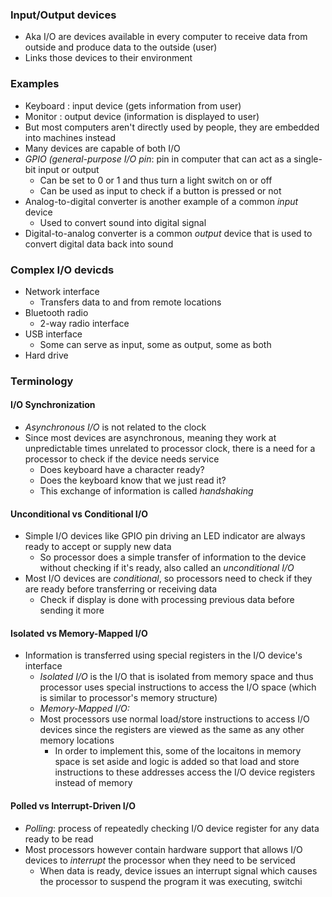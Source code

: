 ### Input/Output devices
- Aka I/O are devices available in every computer to receive data from outside and produce data to the outside (user)
- Links those devices to their environment

### Examples
- Keyboard : input device (gets information from user)
- Monitor : output device (information is displayed to user)
- But most computers aren't directly used by people, they are embedded into machines instead
- Many devices are capable of both I/O
- *GPIO (general-purpose I/O pin*: pin in computer that can act as a single-bit input or output
	- Can be set to 0 or 1 and thus turn a light switch on or off
	- Can be used as input to check if a button is pressed or not
- Analog-to-digital converter is another example of a common *input* device 
	- Used to convert sound into digital signal
- Digital-to-analog converter is a common *output* device that is used to convert digital data back into sound

### Complex I/O devicds
- Network interface 
	- Transfers data to and from remote locations
- Bluetooth radio
	- 2-way radio interface
- USB interface
	- Some can serve as input, some as output, some as both
- Hard drive

### Terminology
#### I/O Synchronization
- *Asynchronous I/O* is not related to the clock
- Since most devices are asynchronous, meaning they work at unpredictable times unrelated to processor clock, there is a need for a processor to check if the device needs service
	- Does keyboard have a character ready?
	- Does the keyboard know that we just read it?
	- This exchange of information is called *handshaking*

#### Unconditional vs Conditional I/O
- Simple I/O devices like GPIO pin driving an LED indicator are always ready to accept or supply new data
	- So processor does a simple transfer of information to the device without checking if it's ready, also called an *unconditional I/O*
- Most I/O devices are *conditional*, so processors need to check if they are ready before transferring or receiving data
	- Check if display is done with processing previous data before sending it more

#### Isolated vs Memory-Mapped I/O
- Information is transferred using special registers in the I/O device's interface
	- *Isolated I/O* is the I/O that is isolated from memory space and thus processor uses special instructions to access the I/O space (which is similar to processor's memory structure)
	- *Memory-Mapped I/O:*
	- Most processors use normal load/store instructions to access I/O devices since the registers are viewed as the same as any other memory locations
		- In order to implement this, some of the locaitons in memory space is set aside and logic is added so that load and store instructions to these addresses access the I/O device registers instead of memory

#### Polled vs Interrupt-Driven I/O
- *Polling*: process of repeatedly checking I/O device register for any data ready to be read
- Most processors however contain hardware support that allows I/O devices to *interrupt* the processor when they need to be serviced
	- When data is ready, device issues an interrupt signal which causes the processor to suspend the program it was executing, switchi